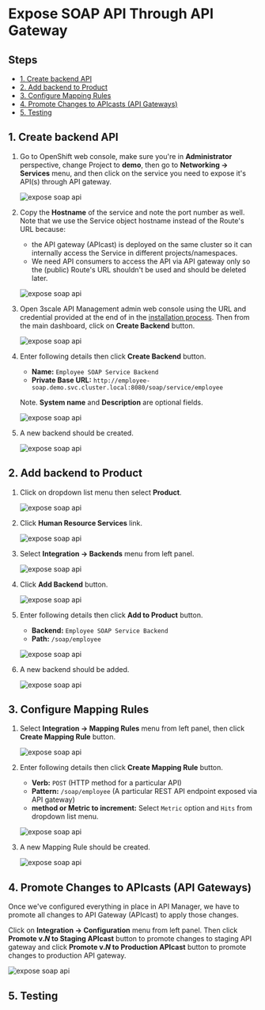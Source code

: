 # Expose SOAP API Through API Gateway <!-- omit in toc -->

## Steps <!-- omit in toc -->

- [1. Create backend API](#1-create-backend-api)
- [2. Add backend to Product](#2-add-backend-to-product)
- [3. Configure Mapping Rules](#3-configure-mapping-rules)
- [4. Promote Changes to APIcasts (API Gateways)](#4-promote-changes-to-apicasts-api-gateways)
- [5. Testing](#5-testing)

## 1. Create backend API

1. Go to OpenShift web console, make sure you're in **Administrator** perspective, change Project to **demo**, then go to **Networking -> Services** menu, and then click on the service you need to expose it's API(s) through API gateway.

   ![expose soap api](../images/expose-soap-api-1.png)

2. Copy the **Hostname** of the service and note the port number as well. Note that we use the Service object hostname instead of the Route's URL because:
   - the API gateway (APIcast) is deployed on the same cluster so it can internally access the Service in different projects/namespaces.
   - We need API consumers to access the API via API gateway only so the (public) Route's URL shouldn't be used and should be deleted later.

   ![expose soap api](../images/expose-soap-api-2.png)

3. Open 3scale API Management admin web console using the URL and credential provided at the end of in the [installation process](../README.md#installation-steps). Then from the main dashboard, click on **Create Backend** button.

   ![expose soap api](../images/expose-soap-api-3.png)

4. Enter following details then click **Create Backend** button.

   - **Name:** `Employee SOAP Service Backend`
   - **Private Base URL:** `http://employee-soap.demo.svc.cluster.local:8080/soap/service/employee`

   Note. **System name** and **Description** are optional fields.

   ![expose soap api](../images/expose-soap-api-4.png)

5. A new backend should be created.

   ![expose soap api](../images/expose-soap-api-5.png)

## 2. Add backend to Product

1. Click on dropdown list menu then select **Product**.

   ![expose soap api](../images/expose-soap-api-6.png)

2. Click **Human Resource Services** link.

   ![expose soap api](../images/expose-soap-api-7.png)

3. Select **Integration -> Backends** menu from left panel.

   ![expose soap api](../images/expose-soap-api-8.png)

4. Click **Add Backend** button.

   ![expose soap api](../images/expose-soap-api-9.png)

5. Enter following details then click **Add to Product** button.
   - **Backend:** `Employee SOAP Service Backend`
   - **Path:** `/soap/employee`

   ![expose soap api](../images/expose-soap-api-10.png)

6. A new backend should be added.

   ![expose soap api](../images/expose-soap-api-11.png)

## 3. Configure Mapping Rules

1. Select **Integration -> Mapping Rules** menu from left panel, then click **Create Mapping Rule** button.

   ![expose soap api](../images/expose-soap-api-12.png)

2. Enter following details then click **Create Mapping Rule** button.

   - **Verb:** `POST` (HTTP method for a particular API)
   - **Pattern:** `/soap/employee` (A particular REST API endpoint exposed via API gateway)
   - **method or Metric to increment:** Select `Metric` option and `Hits` from dropdown list menu.

   ![expose soap api](../images/expose-soap-api-13.png)

3. A new Mapping Rule should be created.

   ![expose soap api](../images/expose-soap-api-14.png)

## 4. Promote Changes to APIcasts (API Gateways)

Once we've configured everything in place in API Manager, we have to promote all changes to API Gateway (APIcast) to apply those changes.

Click on **Integration -> Configuration** menu from left panel. Then click **Promote v.*N* to Staging APIcast** button to promote changes to staging API gateway and click **Promote v.*N* to Production APIcast** button to promote changes to production API gateway.

   ![expose soap api](../images/expose-soap-api-15.png)

## 5. Testing
